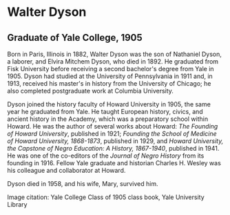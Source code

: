 # Walter Dyson
## Graduate of Yale College, 1905
Born in Paris, Illinois in 1882, Walter Dyson was the son of Nathaniel Dyson, a laborer, and Elvira Mitchem Dyson, who died in 1892. He graduated from Fisk University before receiving a second bachelor's degree from Yale in 1905. Dyson had studied at the University of Pennsylvania in 1911 and, in 1913, received his master's in history from the University of Chicago; he also completed postgraduate work at Columbia University. 

Dyson joined the history faculty of Howard University in 1905, the same year he graduated from Yale. He taught European history, civics, and ancient history in the Academy, which was a preparatory school within Howard. He was the author of several works about Howard: *The Founding of Howard University*, published in 1921; *Founding the School of Medicine of Howard University, 1868-1873*, published in 1929, and *Howard University, the Capstone of Negro Education: A History, 1867-1940*, published in 1941. He was one of the co-editors of the *Journal of Negro History* from its founding in 1916. Fellow Yale graduate and historian Charles H. Wesley was his colleague and collaborator at Howard. 

Dyson died in 1958, and his wife, Mary, survived him.

Image citation: Yale College Class of 1905 class book, Yale University Library

